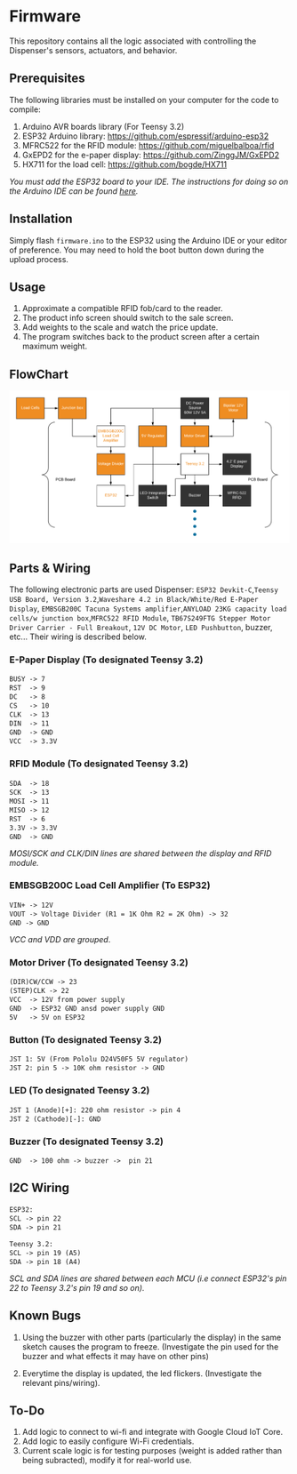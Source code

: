 # Firmware

This repository contains all the logic associated with controlling the Dispenser's sensors, actuators, and behavior.

## Prerequisites

The following libraries must be installed on your computer for the code to compile:
1. Arduino AVR boards library (For Teensy 3.2)
2. ESP32 Arduino library: <https://github.com/espressif/arduino-esp32> 
2. MFRC522 for the RFID module: <https://github.com/miguelbalboa/rfid>
3. GxEPD2 for the e-paper display: <https://github.com/ZinggJM/GxEPD2>
4. HX711 for the load cell: <https://github.com/bogde/HX711>

*You must add the ESP32 board to your IDE. The instructions for doing so on the Arduino IDE can be found [here](https://randomnerdtutorials.com/installing-the-esp32-board-in-arduino-ide-windows-instructions/).*

## Installation

Simply flash ```firmware.ino``` to the ESP32 using the Arduino IDE or your editor of preference. You may need to hold the boot button down during the upload process.

## Usage 

1. Approximate a compatible RFID fob/card to the reader.
2. The product info screen should switch to the sale screen.
3. Add weights to the scale and watch the price update.
4. The program switches back to the product screen after a certain maximum weight.

## FlowChart
![Image of Flowchart](https://github.com/Ibrashige/TagPod/blob/master/Tag%20Project%20(1).png)

## Parts & Wiring

The following electronic parts are used Dispenser: ```ESP32 Devkit-C```,```Teensy USB Board, Version 3.2```,```Waveshare 4.2 in Black/White/Red E-Paper Display```, ```EMBSGB200C Tacuna Systems amplifier```,```ANYLOAD 23KG capacity load cells/w junction box```,```MFRC522 RFID Module```, ```TB67S249FTG Stepper Motor Driver Carrier - Full Breakout```, ```12V DC Motor```, ```LED Pushbutton```, buzzer, etc... Their wiring is described below.

### E-Paper Display (To designated Teensy 3.2)
```
BUSY -> 7
RST  -> 9
DC   -> 8
CS   -> 10
CLK  -> 13
DIN  -> 11
GND  -> GND
VCC  -> 3.3V
```
### RFID Module (To designated Teensy 3.2)
```
SDA  -> 18
SCK  -> 13
MOSI -> 11
MISO -> 12
RST  -> 6
3.3V -> 3.3V 
GND  -> GND
```
*MOSI/SCK and CLK/DIN lines are shared between the display and RFID module.*

### EMBSGB200C Load Cell Amplifier (To ESP32)
``` 
VIN+ -> 12V
VOUT -> Voltage Divider (R1 = 1K Ohm R2 = 2K Ohm) -> 32
GND -> GND

```
*VCC and VDD are grouped*.

### Motor Driver (To designated Teensy 3.2)
```
(DIR)CW/CCW -> 23
(STEP)CLK -> 22
VCC  -> 12V from power supply
GND  -> ESP32 GND ansd power supply GND
5V   -> 5V on ESP32
```

### Button (To designated Teensy 3.2)
```
JST 1: 5V (From Pololu D24V50F5 5V regulator)
JST 2: pin 5 -> 10K ohm resistor -> GND 
```
### LED (To designated Teensy 3.2)
``` 
JST 1 (Anode)[+]: 220 ohm resistor -> pin 4
JST 2 (Cathode)[-]: GND
```
### Buzzer (To designated Teensy 3.2)
``` 
GND  -> 100 ohm -> buzzer ->  pin 21
```
## I2C Wiring
```
ESP32: 
SCL -> pin 22
SDA -> pin 21
```
```
Teensy 3.2:
SCL -> pin 19 (A5)
SDA -> pin 18 (A4)
```
*SCL and SDA lines are shared between each MCU (i.e connect ESP32's pin 22 to Teensy 3.2's pin 19 and so on).*

## Known Bugs
1. Using the buzzer with other parts (particularly the display) in the same sketch causes the program to freeze. (Investigate the pin used for the buzzer and what effects it may have on other pins)


2. Everytime the display is updated, the led flickers. (Investigate the relevant pins/wiring).

## To-Do 
1. Add logic to connect  to wi-fi and integrate with Google Cloud IoT Core.
2. Add logic to easily configure Wi-Fi credentials.
3. Current scale logic is for testing purposes (weight is added rather than being subracted), modify it for real-world use.
